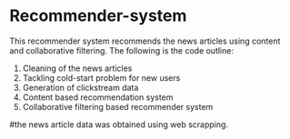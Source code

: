 # Recommender-system

This recommender system recommends the news articles using content and collaborative filtering. The following is the code outline:
1. Cleaning of the news articles
2. Tackling cold-start problem for new users
3. Generation of clickstream data
4. Content based recommendation system
5. Collaborative filtering based recommender system

#the news article data was obtained using web scrapping.
